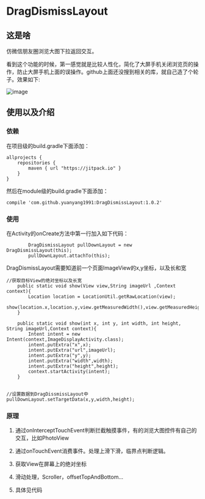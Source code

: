 # DragDismissLayout

## 这是啥

仿微信朋友圈浏览大图下拉返回交互。

看到这个功能的时候，第一感觉就是比较人性化，简化了大屏手机关闭浏览页的操作，防止大屏手机上面的误操作。github上面还没搜到相关的库，就自己造了个轮子。效果如下:

![image](https://github.com/yuanyang1991/DragDissmissLayout/blob/master/wechat_image.gif)

## 使用以及介绍

### 依赖
在项目级的build.gradle下面添加：
```
allprojects {
    repositories {
        maven { url "https://jitpack.io" }
    }
}

```

然后在module级的build.gradle下面添加：
```
compile 'com.github.yuanyang1991:DragDismissLayout:1.0.2'
```

### 使用
在Activity的onCreate方法中第一行加入如下代码：
```
        DragDismissLayout pullDownLayout = new DragDismissLayout(this);
        pullDownLayout.attachTo(this);

```

DragDismissLayout需要知道前一个页面ImageView的x,y坐标，以及长和宽
```
//获取目标View的绝对坐标以及长宽
    public static void show(View view,String imageUrl ,Context context){
        Location location = LocationUtil.getRawLocation(view);
        show(location.x,location.y,view.getMeasuredWidth(),view.getMeasuredHeight(),imageUrl,context);
    }

    public static void show(int x, int y, int width, int height, String imageUrl,Context context){
        Intent intent = new Intent(context,ImageDisplayActivity.class);
        intent.putExtra("x",x);
        intent.putExtra("url",imageUrl);
        intent.putExtra("y",y);
        intent.putExtra("width",width);
        intent.putExtra("height",height);
        context.startActivity(intent);
    }


//设置数据到DragDissmissLayout中
pullDownLayout.setTargetData(x,y,width,height);

```


### 原理
1. 通过onInterceptTouchEvent判断拦截触摸事件，有的浏览大图控件有自己的交互，比如PhotoView

2. 通过onTouchEvent消费事件。处理上滑下滑，临界点判断逻辑。

3. 获取View在屏幕上的绝对坐标

4. 滑动处理，Scroller，offsetTopAndBottom...

5. 具体见代码

